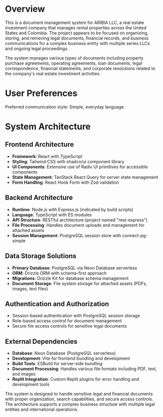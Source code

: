 # Overview

This is a document management system for ARIBIA LLC, a real estate investment company that manages rental properties across the United States and Colombia. The project appears to be focused on organizing, storing, and retrieving legal documents, financial records, and business communications for a complex business entity with multiple series LLCs and ongoing legal proceedings.

The system manages various types of documents including property purchase agreements, operating agreements, loan documents, legal correspondence, financial statements, and corporate resolutions related to the company's real estate investment activities.

# User Preferences

Preferred communication style: Simple, everyday language.

# System Architecture

## Frontend Architecture
- **Framework**: React with TypeScript
- **Styling**: Tailwind CSS with shadcn/ui component library
- **UI Components**: Extensive use of Radix UI primitives for accessible components
- **State Management**: TanStack React Query for server state management
- **Form Handling**: React Hook Form with Zod validation

## Backend Architecture
- **Runtime**: Node.js with Express.js (indicated by build scripts)
- **Language**: TypeScript with ES modules
- **API Structure**: RESTful architecture (project named "rest-express")
- **File Processing**: Handles document uploads and management for attached assets
- **Session Management**: PostgreSQL session store with connect-pg-simple

## Data Storage Solutions
- **Primary Database**: PostgreSQL via Neon Database serverless
- **ORM**: Drizzle ORM with schema-first approach
- **Migrations**: Drizzle Kit for database schema management
- **Document Storage**: File system storage for attached assets (PDFs, images, text files)

## Authentication and Authorization
- Session-based authentication with PostgreSQL session storage
- Role-based access control for document management
- Secure file access controls for sensitive legal documents

## External Dependencies
- **Database**: Neon Database (PostgreSQL serverless)
- **Development**: Vite for frontend bundling and development
- **Build Tools**: ESBuild for server-side bundling
- **Document Processing**: Handles various file formats including PDF, text, and images
- **Replit Integration**: Custom Replit plugins for error handling and development tools

The system is designed to handle sensitive legal and financial documents with proper organization, search capabilities, and secure access controls. The architecture supports a complex business structure with multiple legal entities and international operations.